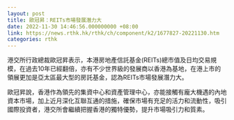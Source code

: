 ```yaml
---
layout: post
title: 歐冠昇：REITs市場發展潛力大
date: 2022-11-30 14:46:56.000000000 +08:00
link: https://news.rthk.hk/rthk/ch/component/k2/1677827-20221130.htm
categories: rthk
---
```


港交所行政總裁歐冠昇表示，本港房地產信託基金(REITs)總市值及日均交易規模，在過去10年已經翻倍，亦有不少世界級的發展商以香港為基地，在港上市的領展更加是亞太區最大型的房託基金，認為REITs市場發展潛力大。

歐冠昇說，香港作為領先的集資中心和資產管理中心，亦能接觸有龐大機遇的內地資本市場，加上近月深化互聯互通的措施，確保市場有充足的活力和流動性，吸引國際投資者，港交所會繼續把握香港的獨特優勢，提升市場吸引力和質素。
